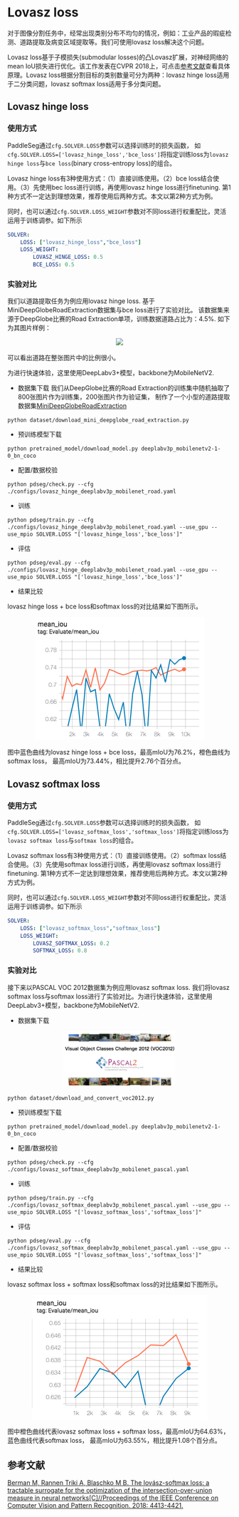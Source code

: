 # Lovasz loss
对于图像分割任务中，经常出现类别分布不均匀的情况，例如：工业产品的瑕疵检测、道路提取及病变区域提取等。我们可使用lovasz loss解决这个问题。

Lovasz loss基于子模损失(submodular losses)的凸Lovasz扩展，对神经网络的mean IoU损失进行优化。该工作发表在CVPR 2018上，可点击[参考文献](#参考文献)查看具体原理。Lovasz loss根据分割目标的类别数量可分为两种：lovasz hinge loss适用于二分类问题，lovasz softmax loss适用于多分类问题。


## Lovasz hinge loss
### 使用方式

PaddleSeg通过`cfg.SOLVER.LOSS`参数可以选择训练时的损失函数，
如`cfg.SOLVER.LOSS=['lovasz_hinge_loss','bce_loss']`将指定训练loss为`lovasz hinge loss`与`bce loss`(binary cross-entropy loss)的组合。

Lovasz hinge loss有3种使用方式：（1）直接训练使用。（2）bce loss结合使用。（3）先使用bec loss进行训练，再使用lovasz hinge loss进行finetuning. 第1种方式不一定达到理想效果，推荐使用后两种方式。本文以第2种方式为例。

同时，也可以通过`cfg.SOLVER.LOSS_WEIGHT`参数对不同loss进行权重配比，灵活运用于训练调参。如下所示
```yaml
SOLVER:
    LOSS: ["lovasz_hinge_loss","bce_loss"]
    LOSS_WEIGHT:
        LOVASZ_HINGE_LOSS: 0.5
        BCE_LOSS: 0.5
```

### 实验对比

我们以道路提取任务为例应用lovasz hinge loss.
基于MiniDeepGlobeRoadExtraction数据集与bce loss进行了实验对比。
该数据集来源于DeepGlobe比赛的Road Extraction单项，训练数据道路占比为：4.5%. 如下为其图片样例：
<p align="center">
  <img src="./imgs/deepglobe.png" hspace='10'/> <br />
 </p>
可以看出道路在整张图片中的比例很小。

为进行快速体验，这里使用DeepLabv3+模型，backbone为MobileNetV2.

* 数据集下载
我们从DeepGlobe比赛的Road Extraction的训练集中随机抽取了800张图片作为训练集，200张图片作为验证集，
制作了一个小型的道路提取数据集[MiniDeepGlobeRoadExtraction](https://paddleseg.bj.bcebos.com/dataset/MiniDeepGlobeRoadExtraction.zip)

```shell
python dataset/download_mini_deepglobe_road_extraction.py
```

* 预训练模型下载
```shell
python pretrained_model/download_model.py deeplabv3p_mobilenetv2-1-0_bn_coco
```
* 配置/数据校验
```shell
python pdseg/check.py --cfg ./configs/lovasz_hinge_deeplabv3p_mobilenet_road.yaml
```

* 训练
```shell
python pdseg/train.py --cfg ./configs/lovasz_hinge_deeplabv3p_mobilenet_road.yaml --use_gpu --use_mpio SOLVER.LOSS "['lovasz_hinge_loss','bce_loss']"
```

* 评估
```shell
python pdseg/eval.py --cfg ./configs/lovasz_hinge_deeplabv3p_mobilenet_road.yaml --use_gpu --use_mpio SOLVER.LOSS "['lovasz_hinge_loss','bce_loss']"
```

* 结果比较

lovasz hinge loss + bce loss和softmax loss的对比结果如下图所示。
<p align="center">
  <img src="./imgs/lovasz-hinge.png" hspace='10'/> <br />
 </p>

图中蓝色曲线为lovasz hinge loss + bce loss，最高mIoU为76.2%，橙色曲线为softmax loss， 最高mIoU为73.44%，相比提升2.76个百分点。



## Lovasz softmax loss
### 使用方式

PaddleSeg通过`cfg.SOLVER.LOSS`参数可以选择训练时的损失函数，
如`cfg.SOLVER.LOSS=['lovasz_softmax_loss','softmax_loss']`将指定训练loss为`lovasz softmax loss`与`softmax loss`的组合。

Lovasz softmax loss有3种使用方式：（1）直接训练使用。（2）softmax loss结合使用。（3）先使用softmax loss进行训练，再使用lovasz softmax loss进行finetuning. 第1种方式不一定达到理想效果，推荐使用后两种方式。本文以第2种方式为例。

同时，也可以通过`cfg.SOLVER.LOSS_WEIGHT`参数对不同loss进行权重配比，灵活运用于训练调参。如下所示
```yaml
SOLVER:
    LOSS: ["lovasz_softmax_loss","softmax_loss"]
    LOSS_WEIGHT:
        LOVASZ_SOFTMAX_LOSS: 0.2
        SOFTMAX_LOSS: 0.8
```

### 实验对比

接下来以PASCAL VOC 2012数据集为例应用lovasz softmax loss. 我们将lovasz softmax loss与softmax loss进行了实验对比。为进行快速体验，这里使用DeepLabv3+模型，backbone为MobileNetV2.


* 数据集下载
<p align="center">
  <img src="./imgs/VOC2012.png" width="50%" height="50%" hspace='10'/> <br />
 </p>

```shell
python dataset/download_and_convert_voc2012.py
```

* 预训练模型下载
```shell
python pretrained_model/download_model.py deeplabv3p_mobilenetv2-1-0_bn_coco
```
* 配置/数据校验
```shell
python pdseg/check.py --cfg ./configs/lovasz_softmax_deeplabv3p_mobilenet_pascal.yaml
```

* 训练
```shell
python pdseg/train.py --cfg ./configs/lovasz_softmax_deeplabv3p_mobilenet_pascal.yaml --use_gpu --use_mpio SOLVER.LOSS "['lovasz_softmax_loss','softmax_loss']"

```

* 评估
```shell
python pdseg/eval.py --cfg ./configs/lovasz_softmax_deeplabv3p_mobilenet_pascal.yaml --use_gpu --use_mpio SOLVER.LOSS "['lovasz_softmax_loss','softmax_loss']"

```

* 结果比较

lovasz softmax loss + softmax loss和softmax loss的对比结果如下图所示。
<p align="center">
  <img src="./imgs/lovasz-softmax.png" hspace='10' /> <br />
 </p>

图中橙色曲线代表lovasz softmax loss + softmax loss，最高mIoU为64.63%，蓝色曲线代表softmax loss， 最高mIoU为63.55%，相比提升1.08个百分点。


## 参考文献
[Berman M, Rannen Triki A, Blaschko M B. The lovász-softmax loss: a tractable surrogate for the optimization of the intersection-over-union measure in neural networks[C]//Proceedings of the IEEE Conference on Computer Vision and Pattern Recognition. 2018: 4413-4421.](http://openaccess.thecvf.com/content_cvpr_2018/html/Berman_The_LovaSz-Softmax_Loss_CVPR_2018_paper.html)
